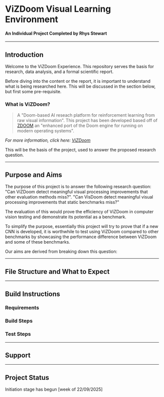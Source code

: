 # ViZDoom Visual Learning Environment
#### An Individual Project Completed by Rhys Stewart

---

## Introduction

Welcome to the ViZDoom Experience. This repository serves the basis for research, data analysis, and a formal scientific report. 

Before diving into the content or the report, it is important to understand what is being researched here. This will be discussed in the section below, but first some pre-requisite. 

### What is ViZDoom?

>A "Doom-based AI reseach platform for reinforcement learning from raw visual information". This project has been developed based off of [ZDOOM](https://zdoom.org/) an "enhanced port of the Doom engine for running on modern operating systems". 

*For more information, click here: [ViZDoom](https://ViZDoom.cs.put.edu.pl/)*

This will be the basis of the project, used to answer the proposed research question. 

---

## Purpose and Aims

The purpose of this project is to answer the following research question: "Can ViZDoom detect meaningful visual processing improvements that other evaluation methods miss?". 
"Can VisDoom detect meaningful visual processing improvements that static benchmarks miss?"

The evaluation of this would prove the efficiency of ViZDoom in computer vision testing and demonstrate its potential as a benchmark. 

To simplify the purpose, essentially this project will try to prove that if a new CNN is developed, it is worthwhile to test using ViZDoom compared to other benchmarks by showcasing the performance difference between ViZDoom and some of these benchmarks.

Our aims are derived from breaking down this question:




---

## File Structure and What to Expect

---

## Build Instructions

### Requirements

### Build Steps

### Test Steps

---

## Support

---

## Project Status

Initiation stage has begun [week of 22/09/2025]